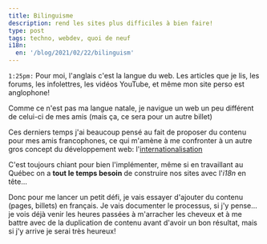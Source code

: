 ```yaml
---
title: Bilinguisme
description: rend les sites plus difficiles à bien faire!
type: post
tags: techno, webdev, quoi de neuf
i18n:
  en: '/blog/2021/02/22/bilinguism'
---
```


`1:25pm:` Pour moi, l'anglais c'est la langue du web. Les articles que je lis, les forums, les infolettres, les vidéos YouTube, et même mon site perso est anglophone!

Comme ce n'est pas ma langue natale, je navigue un web un peu différent de celui-ci de mes amis (mais ça, ce sera pour un autre billet)

Ces derniers temps j'ai beaucoup pensé au fait de proposer du contenu pour mes amis francophones, ce qui m'amène à me confronter à un autre gros concept du développement web: l'[internationalisation](https://fr.wikipedia.org/wiki/Internationalisation_et_localisation)

C'est toujours chiant pour bien l'implémenter, même si en travaillant au Québec on a **tout le temps besoin** de construire nos sites avec l'*i18n* en tête...

Donc pour me lancer un petit défi, je vais essayer d'ajouter du contenu (pages, billets) en français. Je vais documenter le processus, si j'y pense... je vois déjà venir les heures passées à m'arracher les cheveux et à me battre avec de la duplication de contenu avant d'avoir un bon résultat, mais si j'y arrive je serai très heureux!
